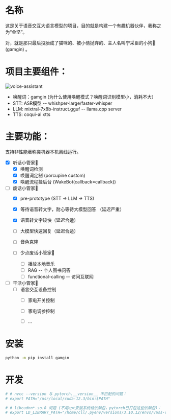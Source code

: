 # 名称

这是关于语音交互大语言模型的项目，目的就是构建一个有趣机器伙伴，我称之为“金坚”。

对，就是那只最后投胎成了猫咪的、被小倩抛弃的、主人名叫宁采臣的小狗🐶 (gamgin) 。


# 项目主要组件：

![voice-assistant](./images/voice-assistant.png)

- 唤醒词：gamgin (为什么使用唤醒模式？唤醒词识别模型小，消耗不大）
- STT: ASR模型 -- whishper-large/faster-whisper
- LLM: mixtral-7x8b-instruct.gguf -- llama.cpp server
- TTS: coqui-ai xtts


# 主要功能：

支持非性能著称类机器本机离线运行。

- [x] 听话小管家🐶
    - [x] 唤醒词检测
    - [x] 唤醒词定制 (porcupine custom)
    - [x] 唤醒流程挂后台 (WakeBot(callback=callback))

- [ ] 废话小管家🐶
    - [x] pre-prototype (STT -> LLM -> TTS)
    - [x] 等待语音转文字，耐心等待大模型回答 （延迟严重）
    - [x] 语音转文字较快（延迟合适）
    - [ ] 大模型快速回复（延迟合适）
    - [ ] 音色克隆

    - [ ] 少点废话小管家🐶
        - [ ] 播放本地音乐
        - [ ] RAG -- 个人图书问答
        - [ ] functional-calling -- 访问互联网

- [ ] 干活小管家🐶
    - [ ] 语言交互设备控制
        - [ ] 家电开关控制
        - [ ] 家电调参控制
        - [ ] ...


# 安装

```sh
python -m pip install gamgin
```


# 开发

```sh
# # nvcc --version 与 pytorch.__version__ 不匹配的问题：
# export PATH="/usr/local/cuda-12.3/bin:$PATH"

# # libcudnn*.so.8 问题 (不用apt安装系统级依赖包，pytorch已打包这些依赖包)：
# export LD_LIBRARY_PATH="/home/cll/.pyenv/versions/3.10.12/envs/vass-venv/lib/python3.10/site-packages/nvidia/cudnn/lib:$LD_LIBRARY_PATH"
```

